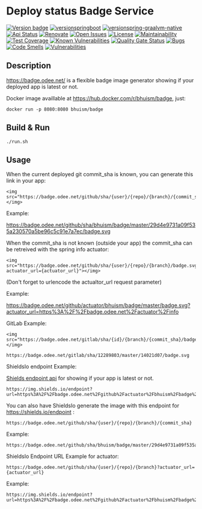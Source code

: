 # Deploy status Badge Service

[![Version badge](https://badge.odee.net/github/actuator/bhuism/badge/master/badge.svg?actuator_url=https://badge.odee.net/actuator/info)](https://badge.odee.net)
[![versionspringboot](https://img.shields.io/badge/dynamic/xml?color=brightgreen&url=https://raw.githubusercontent.com/bhuism/badge/master/pom.xml&query=%2F%2A%5Blocal-name%28%29%3D%27project%27%5D%2F%2A%5Blocal-name%28%29%3D%27parent%27%5D%2F%2A%5Blocal-name%28%29%3D%27version%27%5D&label=springboot)](https://github.com/spring-projects/spring-boot)
[![versionspring-graalvm-native](https://img.shields.io/badge/dynamic/xml?color=brightgreen&url=https://raw.githubusercontent.com/bhuism/badge/master/pom.xml&query=%2F%2F%2A%5Blocal-name%28%29%3D%27graalvm.version%27%5D&label=graalvm)](https://github.com/spring-projects-experimental/spring-graalvm-native)
[![Api Status](https://img.shields.io/badge/dynamic/json?color=4c1&label=api&query=%24.status&url=https%3A%2F%2Fbadge.odee.net%2Factuator%2Fhealth)](https://badge.odee.net/)
[![Renovate](https://badges.renovateapi.com/github/bhuism/badge)](https://renovate.whitesourcesoftware.com/)
[![Open Issues](https://img.shields.io/github/issues/bhuism/badge.svg)](https://github.com/bhuism/badge/issues)
[![License](https://img.shields.io/github/license/bhuism/badge.svg?color=4c1)](https://github.com/bhuism/badge/blob/master/LICENSE)
[![Maintainability](https://api.codeclimate.com/v1/badges/5ae2a1bef066937ec493/maintainability)](https://codeclimate.com/github/bhuism/badge/maintainability)
[![Test Coverage](https://api.codeclimate.com/v1/badges/5ae2a1bef066937ec493/test_coverage)](https://codeclimate.com/github/bhuism/badge/test_coverage)
[![Known Vulnerabilities](https://snyk.io/test/github/bhuism/badge/badge.svg)](https://snyk.io/test/github/bhuism/badge)
[![Quality Gate Status](https://sonarcloud.io/api/project_badges/measure?project=bhuism_badge&metric=alert_status)](https://sonarcloud.io/dashboard?id=bhuism_badge)
[![Bugs](https://sonarcloud.io/api/project_badges/measure?project=bhuism_badge&metric=bugs)](https://sonarcloud.io/dashboard?id=bhuism_badge)
[![Code Smells](https://sonarcloud.io/api/project_badges/measure?project=bhuism_badge&metric=code_smells)](https://sonarcloud.io/dashboard?id=bhuism_badge)
[![Vulnerabilities](https://sonarcloud.io/api/project_badges/measure?project=bhuism_badge&metric=vulnerabilities)](https://sonarcloud.io/dashboard?id=bhuism_badge)

Description
-----------

https://badge.odee.net/ is a flexible badge image generator showing if your deployed app is latest or not.

Docker image availlable at https://hub.docker.com/r/bhuism/badge, just:

```
docker run -p 8080:8080 bhuism/badge
```

Build & Run
-----------

```
./run.sh
```

Usage
-----

When the current deployed git commit_sha is known, you can generate this link in your app:

```
<img src="https://badge.odee.net/github/sha/{user}/{repo}/{branch}/{commit_sha}/badge.svg"></img>
```

Example:

https://badge.odee.net/github/sha/bhuism/badge/master/29d4e9731a09f535a230570a5be96c5c91e7a7ec/badge.svg

When the commit_sha is not known (outside your app) the commit_sha can be retreived with the spring info actuator:

```
<img src="https://badge.odee.net/github/sha/{user}/{repo}/{branch}/badge.svg?actuator_url={actuator_url}"></img>
```

(Don't forget to urlencode the actualtor_url request parameter)

Example:

https://badge.odee.net/github/actuator/bhuism/badge/master/badge.svg?actuator_url=https%3A%2F%2Fbadge.odee.net%2Factuator%2Finfo

GitLab Example:

```
<img src="https://badge.odee.net/gitlab/sha/{id}/{branch}/{commit_sha}/badge.svg"></img>
```

```
https://badge.odee.net/gitlab/sha/12289803/master/14021d07/badge.svg
```

ShieldsIo endpoint Example:

[Shields endpoint api](https://shields.io/endpoint) for showing if your app is latest or not.

```
https://img.shields.io/endpoint?url=https%3A%2F%2Fbadge.odee.net%2Fgithub%2Factuator%2Fbhuism%2Fbadge%2Fmaster%3Factuator_url%3Dhttps%3A%2F%2Fbadge.odee.net%2Factuator%2Finfo
```

You can also have ShieldsIo generate the image with this endpoint for https://shields.io/endpoint :

```
https://badge.odee.net/github/sha/{user}/{repo}/{branch}/{commit_sha}
```

Example:

```
https://badge.odee.net/github/sha/bhuism/badge/master/29d4e9731a09f535a230570a5be96c5c91e7a7ec
```

ShieldsIo Endpoint URL Example for actuator:

```
https://badge.odee.net/github/sha/{user}/{repo}/{branch}?actuator_url={actuator_url}
```

Example:

```
https://img.shields.io/endpoint?url=https%3A%2F%2Fbadge.odee.net%2Fgithub%2Factuator%2Fbhuism%2Fbadge%2Fmaster%3Factuator_url%3Dhttps%3A%2F%2Fbadge.odee.net%2Factuator%2Finfo
```
